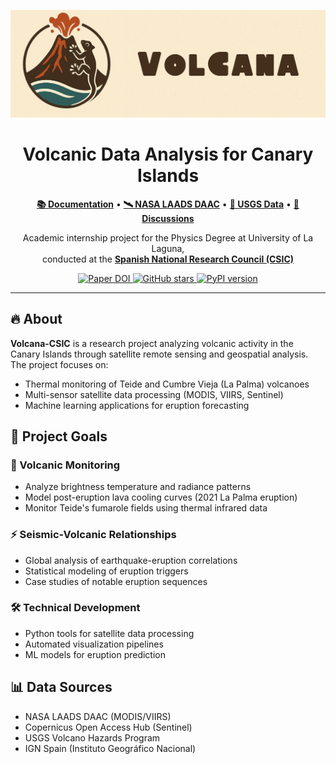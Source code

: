 <p align="center">
  <img src="https://raw.githubusercontent.com/Jesus-Javier-code/Practicas_Empresa_CSIC/main/04_web/images/Banner_Volcana.png" alt="Volcano Banner" width="800">
</p>

<h1 align="center">Volcanic Data Analysis for Canary Islands</h1>

<p align="center">
  <a href="https://github.com/Jesus-Javier-code/Practicas_Empresa_CSIC"><strong>📚 Documentation</strong></a> •
  <a href="https://ladsweb.modaps.eosdis.nasa.gov/"><strong>🛰 NASA LAADS DAAC</strong></a> •
  <a href="https://www.usgs.gov/"><strong>🌋 USGS Data</strong></a> •
  <a href="https://github.com/Jesus-Javier-code/Practicas_Empresa_CSIC/discussions"><strong>💬 Discussions</strong></a>
</p>

<p align="center">
  Academic internship project for the Physics Degree at University of La Laguna,<br>
  conducted at the <a href="https://www.csic.es"><strong>Spanish National Research Council (CSIC)</strong></a>
</p>

<p align="center">
  <a href="https://doi.org/10.1016/j.rse.2024.114388">
    <img src="https://img.shields.io/badge/DOI-10.1016%2Fj.rse.2024.114388-blue" alt="Paper DOI">
  </a>
  <a href="https://github.com/Jesus-Javier-code/Practicas_Empresa_CSIC">
    <img src="https://img.shields.io/github/stars/Jesus-Javier-code/Practicas_Empresa_CSIC?style=social" alt="GitHub stars">
  </a>
  <a href="https://pypi.org/project/volcana-csic/">
    <img src="https://img.shields.io/pypi/v/volcana-csic" alt="PyPI version">
  </a>
</p>

---

## 🔥 About
**Volcana-CSIC** is a research project analyzing volcanic activity in the Canary Islands through satellite remote sensing and geospatial analysis. The project focuses on:

- Thermal monitoring of Teide and Cumbre Vieja (La Palma) volcanoes
- Multi-sensor satellite data processing (MODIS, VIIRS, Sentinel)
- Machine learning applications for eruption forecasting

## 🎯 Project Goals

### 🌋 Volcanic Monitoring
- Analyze brightness temperature and radiance patterns
- Model post-eruption lava cooling curves (2021 La Palma eruption)
- Monitor Teide's fumarole fields using thermal infrared data

### ⚡ Seismic-Volcanic Relationships
- Global analysis of earthquake-eruption correlations
- Statistical modeling of eruption triggers
- Case studies of notable eruption sequences

### 🛠 Technical Development
- Python tools for satellite data processing
- Automated visualization pipelines
- ML models for eruption prediction

## 📊 Data Sources
- NASA LAADS DAAC (MODIS/VIIRS)
- Copernicus Open Access Hub (Sentinel)
- USGS Volcano Hazards Program
- IGN Spain (Instituto Geográfico Nacional)



